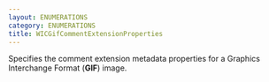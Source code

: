 ```yaml
---
layout: ENUMERATIONS
category: ENUMERATIONS
title: WICGifCommentExtensionProperties
---
```


Specifies the comment extension metadata properties for a Graphics Interchange Format (**GIF**) image.
